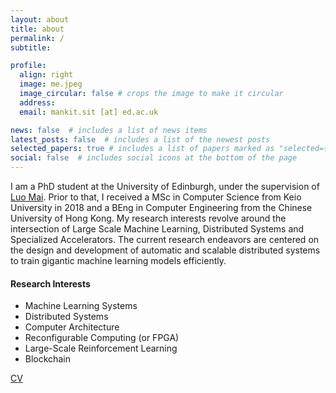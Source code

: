 ```yaml
---
layout: about
title: about
permalink: /
subtitle:

profile:
  align: right
  image: me.jpeg
  image_circular: false # crops the image to make it circular
  address:
  email: mankit.sit [at] ed.ac.uk

news: false  # includes a list of news items
latest_posts: false  # includes a list of the newest posts
selected_papers: true # includes a list of papers marked as "selected={true}"
social: false  # includes social icons at the bottom of the page
---
```


I am a PhD student at the University of Edinburgh, under the supervision of <a href="https://luomai.github.io/">Luo Mai</a>. Prior to that, I received a MSc in Computer Science from Keio University in 2018 and a BEng in Computer Engineering from the Chinese University of Hong Kong. My research interests revolve around the intersection of Large Scale Machine Learning, Distributed Systems and Specialized Accelerators. The current research endeavors are centered on the design and development of automatic and scalable distributed systems to train gigantic machine learning models efficiently.

<h4>Research Interests</h4>
<ul>
  <li>Machine Learning Systems</li>
  <li>Distributed Systems</li>
  <li>Computer Architecture</li>
  <li>Reconfigurable Computing (or FPGA)</li>
  <li>Large-Scale Reinforcement Learning</li>
  <li>Blockchain</li>
</ul>

<div class="links">
  <a href="assets/pdf/cv.pdf" class="btn btn-lg z-depth-0" role="button">CV</a>
</div>